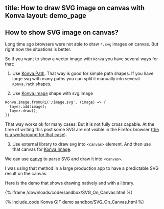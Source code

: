 title: How to draw SVG image on canvas with Konva
layout: demo_page
---

## How to show SVG image on canvas?

Long time ago browsers were not able to draw `*.svg` images on canvas. But right now the situations is better.

So if you want to show a vector image with `Konva` you have several ways for that:

1. Use [Konva.Path](/docs/shapes/Path.html). That way is good for simple path shapes. If you have large svg with many paths you can split it manually into several `Konva.Path` shapes.

2. Use [Konva.Image](/docs/shapes/Image.html) shape with svg image

```
Konva.Image.fromURL('/image.svg', (image) => {
  layer.add(image);
  layer.draw();
})
```

That way works ok for many cases. But it is not fully cross capable. At the time of writing this post some SVG are not visible in the Firefox browser ([the is a workaround for that case](https://github.com/konvajs/konva/issues/677#issuecomment-504596837)).

3. Use external library to draw svg into `<canvas>` element. And then use that canvas for [Konva.Image](/docs/shapes/Image.html).

We can use [canvg](https://github.com/canvg/canvg) to parse SVG and draw it into `<canvas>`.

I was using that method in a large production app to have a predictable SVG result on the canvas.

Here is the demo that shows drawing natively and with a library.

{% iframe /downloads/code/sandbox/SVG_On_Canvas.html %}

{% include_code Konva GIF demo sandbox/SVG_On_Canvas.html %}
